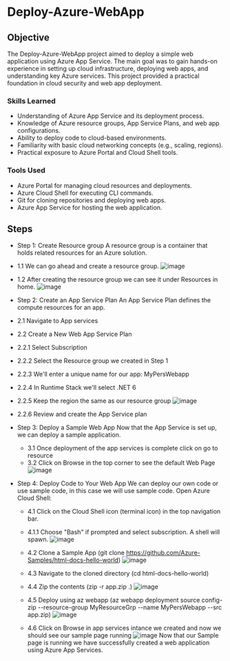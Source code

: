  # Deploy-Azure-WebApp

## Objective

The Deploy-Azure-WebApp project aimed to deploy a simple web application using Azure App Service. The main goal was to gain hands-on experience in setting up cloud infrastructure, deploying web apps, and understanding key Azure services. This project provided a practical foundation in cloud security and web app deployment.

### Skills Learned

- Understanding of Azure App Service and its deployment process.
- Knowledge of Azure resource groups, App Service Plans, and web app configurations.
- Ability to deploy code to cloud-based environments.
- Familiarity with basic cloud networking concepts (e.g., scaling, regions).
- Practical exposure to Azure Portal and Cloud Shell tools.

### Tools Used

- Azure Portal for managing cloud resources and deployments.
- Azure Cloud Shell for executing CLI commands.
- Git for cloning repositories and deploying web apps.
- Azure App Service for hosting the web application.

## Steps

- Step 1: Create Resource group
 A resource group is a container that holds related resources for an Azure solution.

 - 1.1 We can go ahead and create a resource group. 
![image](https://github.com/user-attachments/assets/dcb389e7-6319-45ce-bbbb-155ee8b78782)
 - 1.2 After creating the resource group we can see it under Resources in home.
![image](https://github.com/user-attachments/assets/50a40c96-1af7-4ed9-b6f6-ac5b98b73be9)

- Step 2: Create an App Service Plan
An App Service Plan defines the compute resources for an app.

 - 2.1 Navigate to App services
 - 2.2 Create a New Web App Service Plan
 - 2.2.1 Select Subscription
 - 2.2.2 Select the Resource group we created in Step 1
 - 2.2.3 We'll enter a unique name for our app: MyPersWebapp
 - 2.2.4 In Runtime Stack we'll select .NET 6
 - 2.2.5 Keep the region the same as our resource group
![image](https://github.com/user-attachments/assets/691cf112-7d6e-435d-b7b2-2c2688e236e3)
 - 2.2.6 Review and create the App Service plan

- Step 3: Deploy a Sample Web App
  Now that the App Service is set up, we can deploy a sample application.
  
  - 3.1 Once deployment of the app services is complete click on go to resource
  - 3.2 Click on Browse in the top corner to see the default Web Page
  ![image](https://github.com/user-attachments/assets/e726cc67-5b1d-40b0-99dc-f44e068f90ee)

- Step 4:  Deploy Code to Your Web App
  We can deploy our own code or use sample code, in this case we will use sample code.
  Open Azure Cloud Shell:

  - 4.1 Click on the Cloud Shell icon (terminal icon) in the top navigation bar.
  - 4.1.1 Choose "Bash" if prompted and select subscription. A shell will spawn.
  ![image](https://github.com/user-attachments/assets/e7ac4315-abee-4f06-8dca-e98355bd20aa)

  - 4.2 Clone a Sample App (git clone https://github.com/Azure-Samples/html-docs-hello-world)
  ![image](https://github.com/user-attachments/assets/26ac1e41-951f-45a8-a871-ddf43089a238)

  - 4.3 Navigate to the cloned directory (cd html-docs-hello-world)
  - 4.4 Zip the contents (zip -r app.zip .)
  ![image](https://github.com/user-attachments/assets/7d73172b-9d08-4ef7-9140-2d6ad6dcc847)

  - 4.5 Deploy using az webapp (az webapp deployment source config-zip --resource-group MyResourceGrp --name MyPersWebapp --src app.zip)
  ![image](https://github.com/user-attachments/assets/0f3eaeee-e9f1-49a4-bfd0-c543143eb99f)
  - 4.6 Click on Browse in app services intance we created and now we should see our sample page running
  ![image](https://github.com/user-attachments/assets/1c7e3948-d3d5-4a0f-b7b0-e52f6879cd86)
  Now that our Sample page is running we have successfully created a web application using Azure App Services.

